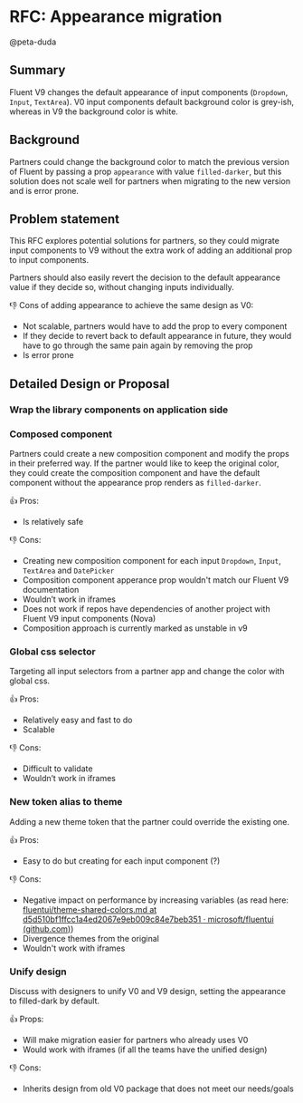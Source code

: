 # RFC: Appearance migration

@peta-duda

## Summary

Fluent V9 changes the default appearance of input components (`Dropdown`, `Input`, `TextArea`). V0 input components default background color is grey-ish, whereas in V9 the background color is white.

## Background

Partners could change the background color to match the previous version of Fluent by passing a prop `appearance` with value `filled-darker`, but this solution does not scale well for partners when migrating to the new version and is error prone.

## Problem statement

This RFC explores potential solutions for partners, so they could migrate input components to V9 without the extra work of adding an additional prop to input components.

Partners should also easily revert the decision to the default appearance value if they decide so, without changing inputs individually.

👎 Cons of adding appearance to achieve the same design as V0:

- Not scalable, partners would have to add the prop to every component
- If they decide to revert back to default appearance in future, they would have to go through the same pain again by removing the prop
- Is error prone

## Detailed Design or Proposal

### Wrap the library components on application side

### Composed component

Partners could create a new composition component and modify the props in their preferred way. If the partner would like to keep the original color, they could create the composition component and have the default component without the appearance prop renders as `filled-darker`.

👍 Pros:

- Is relatively safe

👎 Cons:

- Creating new composition component for each input `Dropdown`, `Input`, `TextArea` and `DatePicker`
- Composition component apperance prop wouldn't match our Fluent V9 documentation
- Wouldn’t work in iframes
- Does not work if repos have dependencies of another project with Fluent V9 input components (Nova)
- Composition approach is currently marked as unstable in v9

### Global css selector

Targeting all input selectors from a partner app and change the color with global css.

👍 Pros:

- Relatively easy and fast to do
- Scalable

👎 Cons:

- Difficult to validate
- Wouldn’t work in iframes

### New token alias to theme

Adding a new theme token that the partner could override the existing one.

👍 Pros:

- Easy to do but creating for each input component (?)

👎 Cons:

- Negative impact on performance by increasing variables (as read here: [fluentui/theme-shared-colors.md at d5d510bf1ffcc1a4ed2067e9eb009c84e7beb351 · microsoft/fluentui (github.com)](https://github.com/microsoft/fluentui/blob/d5d510bf1ffcc1a4ed2067e9eb009c84e7beb351/rfcs/react-components/convergence/theme-shared-colors.md))
- Divergence themes from the original
- Wouldn't work with iframes

### Unify design

Discuss with designers to unify V0 and V9 design, setting the appearance to filled-dark by default.

👍 Props:

- Will make migration easier for partners who already uses V0
- Would work with iframes (if all the teams have the unified design)

👎 Cons:

- Inherits design from old V0 package that does not meet our needs/goals
